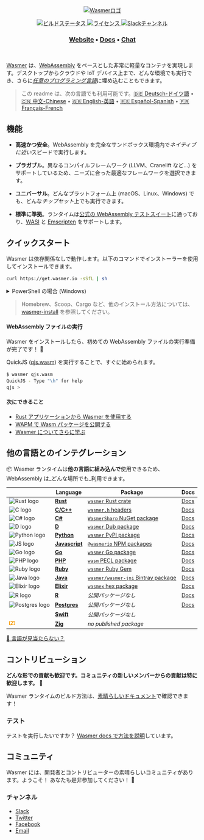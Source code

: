 <div align="center">
  <a href="https://wasmer.io" target="_blank" rel="noopener noreferrer">
    <img width="300" src="https://raw.githubusercontent.com/wasmerio/wasmer/master/assets/logo.png" alt="Wasmerロゴ">
  </a>
  
  <p>
    <a href="https://github.com/wasmerio/wasmer/actions?query=workflow%3Abuild">
      <img src="https://github.com/wasmerio/wasmer/workflows/build/badge.svg?style=flat-square" alt="ビルドステータス">
    </a>
    <a href="https://github.com/wasmerio/wasmer/blob/master/LICENSE">
      <img src="https://img.shields.io/github/license/wasmerio/wasmer.svg?style=flat-square" alt="ライセンス">
    </a>
    <a href="https://slack.wasmer.io">
      <img src="https://img.shields.io/static/v1?label=Slack&message=join%20chat&color=brighgreen&style=flat-square" alt="Slackチャンネル">
    </a> 
  </p>

  <h3>
    <a href="https://wasmer.io/">Website</a>
    <span> • </span>
    <a href="https://docs.wasmer.io">Docs</a>
    <span> • </span>
    <a href="https://slack.wasmer.io/">Chat</a>
  </h3>

</div>

<br />

[Wasmer](https://wasmer.io/) は、[WebAssembly](https://webassembly.org/) をベースとした非常に軽量なコンテナを実現します。デスクトップからクラウドや IoT デバイス上まで、どんな環境でも実行でき、さらに[*任意のプログラミング言語*](#他の言語とのインテグレーション)に埋め込むこともできます。

> この readme は、次の言語でも利用可能です。[🇩🇪 Deutsch-ドイツ語](https://github.com/wasmerio/wasmer/blob/master/docs/de/README.md) • [🇨🇳 中文-Chinese](https://github.com/wasmerio/wasmer/blob/master/docs/cn/README.md) • [🇬🇧 English-英語](https://github.com/wasmerio/wasmer/blob/master/README.md) • [🇪🇸 Español-Spanish](https://github.com/wasmerio/wasmer/blob/master/docs/es/README.md) • [🇫🇷 Français-French](https://github.com/wasmerio/wasmer/blob/master/docs/fr/README.md)

## 機能

* **高速かつ安全**。WebAssembly を完全なサンドボックス環境内で*ネイティブに近い*スピードで実行します。

* **プラガブル**。異なるコンパイルフレームワーク (LLVM、Cranelift など...) をサポートしているため、ニーズに合った最適なフレームワークを選択できます。

* **ユニバーサル**。どんなプラットフォーム上 (macOS、Linux、Windows) でも、どんな*チップセット*上でも実行できます。

* **標準に準拠**。ランタイムは[公式の WebAssembly テストスイート](https://github.com/WebAssembly/testsuite)に通っており、[WASI](https://github.com/WebAssembly/WASI) と [Emscripten](https://emscripten.org/) をサポートします。

## クイックスタート

Wasmer は依存関係なしで動作します。以下のコマンドでインストーラーを使用してインストールできます。

```sh
curl https://get.wasmer.io -sSfL | sh
```

<details>
  <summary>PowerShell の場合 (Windows)</summary>
  <p>

```powershell
iwr https://win.wasmer.io -useb | iex
```

</p>
</details>

> Homebrew、Scoop、Cargo など、他のインストール方法については、[wasmer-install](https://github.com/wasmerio/wasmer-install) を参照してください。


#### WebAssembly ファイルの実行

Wasmer をインストールしたら、初めての WebAssembly ファイルの実行準備が完了です！ 🎉

QuickJS ([qjs.wasm](https://registry-cdn.wapm.io/contents/_/quickjs/0.0.3/build/qjs.wasm)) を実行することで、すぐに始められます。

```bash
$ wasmer qjs.wasm
QuickJS - Type "\h" for help
qjs >
```

#### 次にできること

- [Rust アプリケーションから Wasmer を使用する](https://docs.wasmer.io/integrations/rust)
- [WAPM で Wasm パッケージを公開する](https://docs.wasmer.io/ecosystem/wapm/publishing-your-package)
- [Wasmer についてさらに学ぶ](https://medium.com/wasmer/)

## 他の言語とのインテグレーション

📦 Wasmer ランタイムは**他の言語に組み込んで**使用できるため、WebAssembly は_どんな場所でも_利用できます。

| &nbsp; | Language | Package | Docs |
|-|-|-|-|
| ![Rust logo] | [**Rust**][Rust integration] | [`wasmer` Rust crate] | [Docs][rust docs]
| ![C logo] | [**C/C++**][C integration] | [`wasmer.h` headers] | [Docs][c docs] |
| ![C# logo] | [**C#**][C# integration] | [`WasmerSharp` NuGet package] | [Docs][c# docs] |
| ![D logo] | [**D**][D integration] | [`wasmer` Dub package] | [Docs][d docs] |
| ![Python logo] | [**Python**][Python integration] | [`wasmer` PyPI package] | [Docs][python docs] |
| ![JS logo] | [**Javascript**][JS integration] | [`@wasmerio` NPM packages] | [Docs][js docs] |
| ![Go logo] | [**Go**][Go integration] | [`wasmer` Go package] | [Docs][go docs] |
| ![PHP logo] | [**PHP**][PHP integration] | [`wasm` PECL package] | [Docs][php docs] |
| ![Ruby logo] | [**Ruby**][Ruby integration] | [`wasmer` Ruby Gem] | [Docs][ruby docs] |
| ![Java logo] | [**Java**][Java integration] | [`wasmer/wasmer-jni` Bintray package] | [Docs][java docs] |
| ![Elixir logo] | [**Elixir**][Elixir integration] | [`wasmex` hex package] | [Docs][elixir docs] |
| ![R logo] | [**R**][R integration] | *公開パッケージなし* | [Docs][r docs] |
| ![Postgres logo] | [**Postgres**][Postgres integration] | *公開パッケージなし* | [Docs][postgres docs] |
|  | [**Swift**][Swift integration] | *公開パッケージなし* | |
| ![Zig logo] | [**Zig**][Zig integration] | *no published package* | |

[👋 言語が見当たらない？](https://github.com/wasmerio/wasmer/issues/new?assignees=&labels=%F0%9F%8E%89+enhancement&template=---feature-request.md&title=)

[rust logo]: https://raw.githubusercontent.com/wasmerio/wasmer/master/assets/languages/rust.svg
[rust integration]: https://github.com/wasmerio/wasmer/tree/master/lib/api
[`wasmer` rust crate]: https://crates.io/crates/wasmer/
[rust docs]: https://wasmerio.github.io/wasmer/crates/wasmer

[c logo]: https://raw.githubusercontent.com/wasmerio/wasmer/master/assets/languages/c.svg
[c integration]: https://github.com/wasmerio/wasmer/tree/master/lib/c-api
[`wasmer.h` headers]: https://wasmerio.github.io/wasmer/c/
[c docs]: https://wasmerio.github.io/wasmer/c/

[c# logo]: https://raw.githubusercontent.com/wasmerio/wasmer/master/assets/languages/csharp.svg
[c# integration]: https://github.com/migueldeicaza/WasmerSharp
[`wasmersharp` nuget package]: https://www.nuget.org/packages/WasmerSharp/
[c# docs]: https://migueldeicaza.github.io/WasmerSharp/

[d logo]: https://raw.githubusercontent.com/wasmerio/wasmer/master/assets/languages/d.svg
[d integration]: https://github.com/chances/wasmer-d
[`wasmer` Dub package]: https://code.dlang.org/packages/wasmer
[d docs]: https://chances.github.io/wasmer-d

[python logo]: https://raw.githubusercontent.com/wasmerio/wasmer/master/assets/languages/python.svg
[python integration]: https://github.com/wasmerio/wasmer-python
[`wasmer` pypi package]: https://pypi.org/project/wasmer/
[python docs]: https://github.com/wasmerio/wasmer-python#api-of-the-wasmer-extensionmodule

[go logo]: https://raw.githubusercontent.com/wasmerio/wasmer/master/assets/languages/go.svg
[go integration]: https://github.com/wasmerio/wasmer-go
[`wasmer` go package]: https://pkg.go.dev/github.com/wasmerio/wasmer-go/wasmer
[go docs]: https://pkg.go.dev/github.com/wasmerio/wasmer-go/wasmer?tab=doc

[php logo]: https://raw.githubusercontent.com/wasmerio/wasmer/master/assets/languages/php.svg
[php integration]: https://github.com/wasmerio/wasmer-php
[`wasm` pecl package]: https://pecl.php.net/package/wasm
[php docs]: https://wasmerio.github.io/wasmer-php/wasm/

[js logo]: https://raw.githubusercontent.com/wasmerio/wasmer/master/assets/languages/js.svg
[js integration]: https://github.com/wasmerio/wasmer-js
[`@wasmerio` npm packages]: https://www.npmjs.com/org/wasmer
[js docs]: https://docs.wasmer.io/integrations/js/reference-api

[ruby logo]: https://raw.githubusercontent.com/wasmerio/wasmer/master/assets/languages/ruby.svg
[ruby integration]: https://github.com/wasmerio/wasmer-ruby
[`wasmer` ruby gem]: https://rubygems.org/gems/wasmer
[ruby docs]: https://www.rubydoc.info/gems/wasmer/

[java logo]: https://raw.githubusercontent.com/wasmerio/wasmer/master/assets/languages/java.svg
[java integration]: https://github.com/wasmerio/wasmer-java
[`wasmer/wasmer-jni` bintray package]: https://bintray.com/wasmer/wasmer-jni/wasmer-jni
[java docs]: https://github.com/wasmerio/wasmer-java/#api-of-the-wasmer-library

[elixir logo]: https://raw.githubusercontent.com/wasmerio/wasmer/master/assets/languages/elixir.svg
[elixir integration]: https://github.com/tessi/wasmex
[elixir docs]: https://hexdocs.pm/wasmex/api-reference.html
[`wasmex` hex package]: https://hex.pm/packages/wasmex

[r logo]: https://raw.githubusercontent.com/wasmerio/wasmer/master/assets/languages/r.svg
[r integration]: https://github.com/dirkschumacher/wasmr
[r docs]: https://github.com/dirkschumacher/wasmr#example

[postgres logo]: https://raw.githubusercontent.com/wasmerio/wasmer/master/assets/languages/postgres.svg
[postgres integration]: https://github.com/wasmerio/wasmer-postgres
[postgres docs]: https://github.com/wasmerio/wasmer-postgres#usage--documentation

[swift integration]: https://github.com/AlwaysRightInstitute/SwiftyWasmer

[zig logo]: https://raw.githubusercontent.com/ziglang/logo/master/zig-favicon.png
[zig integration]: https://github.com/zigwasm/wasmer-zig

## コントリビューション

**どんな形での貢献も歓迎です。コミュニティの新しいメンバーからの貢献は特に歓迎します。** 💜

Wasmer ランタイムのビルド方法は、[素晴らしいドキュメント](https://docs.wasmer.io/ecosystem/wasmer/building-from-source)で確認できます！

### テスト

テストを実行したいですか？ [Wasmer docs で方法を説明](https://docs.wasmer.io/ecosystem/wasmer/building-from-source/testing)しています。

## コミュニティ

Wasmer には、開発者とコントリビューターの素晴らしいコミュニティがあります。ようこそ！ あなたも是非参加してください！ 👋

### チャンネル

- [Slack](https://slack.wasmer.io/)
- [Twitter](https://twitter.com/wasmerio)
- [Facebook](https://www.facebook.com/wasmerio)
- [Email](mailto:hello@wasmer.io)
